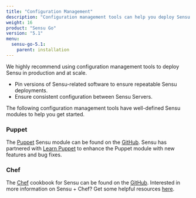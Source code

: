 ```yaml
---
title: "Configuration Management"
description: "Configuration management tools can help you deploy Sensu in production and at scale. Learn more about the Sensu Puppet module and Sensu Chef cookbook."
weight: 16
product: "Sensu Go"
version: "5.1"
menu:
  sensu-go-5.1:
    parent: installation
---
```


We highly recommend using configuration management tools to deploy Sensu in production and at scale.

* Pin versions of Sensu-related software to ensure repeatable Sensu deployments.
* Ensure consistent configuration between Sensu Servers.

The following configuration management tools have well-defined Sensu modules to help you get started.

### Puppet
The [Puppet][1] Sensu module can be found on the [GitHub][2].
Sensu has partnered with [Learn Puppet][7] to enhance the Puppet module with new features and bug fixes.

### Chef
The [Chef][3] cookbook for Sensu can be found on the [GitHub][4]. Interested in more information on Sensu + Chef? Get some helpful resources [here][12].

[1]: https://puppet.com/
[2]: https://github.com/sensu/sensu-puppet
[3]: https://www.chef.io/
[4]: https://github.com/sensu/sensu-go-chef
[7]: http://learnpuppet.com/
[12]: http://monitoringlove.sensu.io/chef
